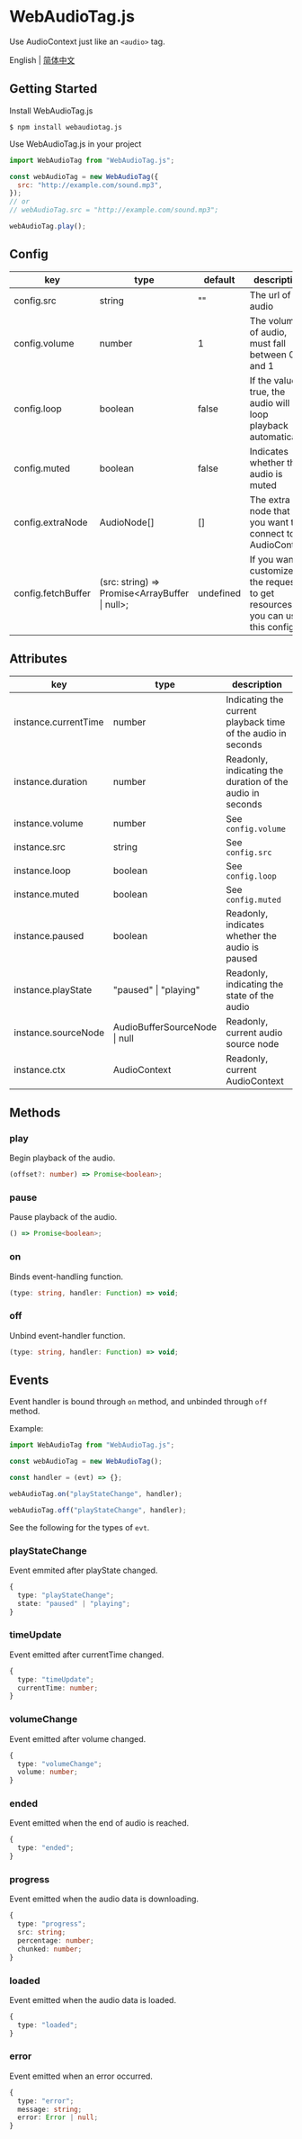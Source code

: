 # WebAudioTag.js

Use AudioContext just like an `<audio>` tag.

English | [简体中文](./readme-zh_CN.md)

## Getting Started

Install WebAudioTag.js

```
$ npm install webaudiotag.js
```

Use WebAudioTag.js in your project

```js
import WebAudioTag from "WebAudioTag.js";

const webAudioTag = new WebAudioTag({
  src: "http://example.com/sound.mp3",
});
// or
// webAudioTag.src = "http://example.com/sound.mp3";

webAudioTag.play();
```

## Config

| key                | type                                           | default   | description                                                                    |
| ------------------ | ---------------------------------------------- | --------- | ------------------------------------------------------------------------------ |
| config.src         | string                                         | ""        | The url of audio                                                               |
| config.volume      | number                                         | 1         | The volume of audio, must fall between 0 and 1                                 |
| config.loop        | boolean                                        | false     | If the value is true, the audio will loop playback automatically               |
| config.muted       | boolean                                        | false     | Indicates whether the audio is muted                                           |
| config.extraNode   | AudioNode[]                                    | []        | The extra node that you want to connect to AudioContext                        |
| config.fetchBuffer | (src: string) => Promise<ArrayBuffer \| null>; | undefined | If you want to customize the request to get resources, you can use this config |

## Attributes

| key                  | type                          | description                                                  |
| -------------------- | ----------------------------- | ------------------------------------------------------------ |
| instance.currentTime | number                        | Indicating the current playback time of the audio in seconds |
| instance.duration    | number                        | Readonly, indicating the duration of the audio in seconds    |
| instance.volume      | number                        | See `config.volume`                                          |
| instance.src         | string                        | See `config.src`                                             |
| instance.loop        | boolean                       | See `config.loop`                                            |
| instance.muted       | boolean                       | See `config.muted`                                           |
| instance.paused      | boolean                       | Readonly, indicates whether the audio is paused              |
| instance.playState   | "paused" \| "playing"         | Readonly, indicating the state of the audio                  |
| instance.sourceNode  | AudioBufferSourceNode \| null | Readonly, current audio source node                          |
| instance.ctx         | AudioContext                  | Readonly, current AudioContext                               |

## Methods

### play

Begin playback of the audio.

```ts
(offset?: number) => Promise<boolean>;
```

### pause

Pause playback of the audio.

```ts
() => Promise<boolean>;
```

### on

Binds event-handling function.

```ts
(type: string, handler: Function) => void;
```

### off

Unbind event-handler function.

```ts
(type: string, handler: Function) => void;
```

## Events

Event handler is bound through `on` method, and unbinded through `off` method.

Example:

```js
import WebAudioTag from "WebAudioTag.js";

const webAudioTag = new WebAudioTag();

const handler = (evt) => {};

webAudioTag.on("playStateChange", handler);

webAudioTag.off("playStateChange", handler);
```

See the following for the types of `evt`.

### playStateChange

Event emmited after playState changed.

```ts
{
  type: "playStateChange";
  state: "paused" | "playing";
}
```

### timeUpdate

Event emitted after currentTime changed.

```ts
{
  type: "timeUpdate";
  currentTime: number;
}
```

### volumeChange

Event emitted after volume changed.

```ts
{
  type: "volumeChange";
  volume: number;
}
```

### ended

Event emitted when the end of audio is reached.

```ts
{
  type: "ended";
}
```

### progress

Event emitted when the audio data is downloading.

```ts
{
  type: "progress";
  src: string;
  percentage: number;
  chunked: number;
}
```

### loaded

Event emitted when the audio data is loaded.

```ts
{
  type: "loaded";
}
```

### error

Event emitted when an error occurred.

```ts
{
  type: "error";
  message: string;
  error: Error | null;
}
```
